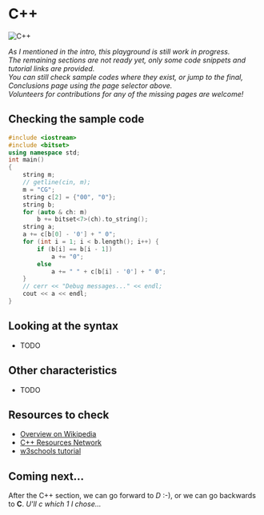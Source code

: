 # C++

![C++](../pic/Cpp.png)

_As I mentioned in the intro, this playground is still work in progress._ \
_The remaining sections are not ready yet, only some code snippets and tutorial links are provided._ \
_You can still check sample codes where they exist, or jump to the final, Conclusions page using the page selector above._\
_Volunteers for contributions for any of the missing pages are welcome!_

## Checking the sample code

```C++ runnable
#include <iostream>
#include <bitset>
using namespace std;
int main()
{
    string m;
    // getline(cin, m);
    m = "CG";
    string c[2] = {"00", "0"};
    string b;
    for (auto & ch: m)
        b += bitset<7>(ch).to_string();
    string a;
    a += c[b[0] - '0'] + " 0";
    for (int i = 1; i < b.length(); i++) {
        if (b[i] == b[i - 1])
            a += "0";
        else
            a += " " + c[b[i] - '0'] + " 0";
    }
    // cerr << "Debug messages..." << endl;
    cout << a << endl;
}
```

## Looking at the syntax

- TODO

## Other characteristics

- TODO

## Resources to check

- [Overview on Wikipedia](https://en.wikipedia.org/wiki/C%2B%2B)
- [C++ Resources Network](https://www.cplusplus.com/)
- [w3schools tutorial](https://www.w3schools.com/cpp/)

## Coming next...

After the C++ section, we can go forward to _D_ :-), or we can go backwards to **C**. _U'll c which 1 I chose..._
